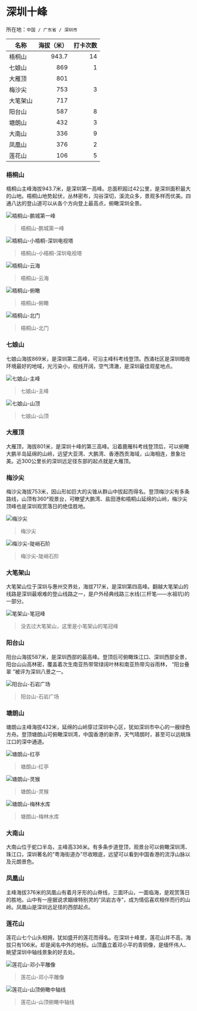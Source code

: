 # 深圳十峰

所在地：`中国 / 广东省 / 深圳市`

|名称|海拔（米）|打卡次数|
|---|---:|---:|
| 梧桐山 | 943.7 | 14 |
| 七娘山 | 869 | 1 |
| 大雁顶 | 801 |  |
| 梅沙尖 | 753 | 3 |
| 大笔架山 | 717 |  |
| 阳台山 | 587 | 8 |
| 塘朗山 | 432 | 3 |
| 大南山 | 336 | 9 |
| 凤凰山 | 376 | 2 |
| 莲花山 | 106 | 5 |

### 梧桐山

梧桐山主峰海拔943.7米，是深圳第一高峰。总面积超过42公里，是深圳面积最大的山地。梧桐山地势起伏，丛林密布，沟谷深切，溪流众多，景观多样而优美。四通八达的登山道可以从各个方向登上最高点，俯瞰深圳全景。

![梧桐山-鹏城第一峰](./深圳十峰/梧桐山-鹏城第一峰.webp)
> 梧桐山-鹏城第一峰

![梧桐山-小梧桐-深圳电视塔](./深圳十峰/梧桐山-小梧桐-深圳电视塔.webp)
> 梧桐山-小梧桐-深圳电视塔

![梧桐山-云海](./深圳十峰/梧桐山-云海.webp)
> 梧桐山-云海

![梧桐山-俯瞰](./深圳十峰/梧桐山-俯瞰.webp)
> 梧桐山-俯瞰

![梧桐山-北门](./深圳十峰/梧桐山-北门.webp)
> 梧桐山-北门

### 七娘山

七娘山海拔869米，是深圳第二高峰，可沿主峰科考线登顶。西涌社区是深圳暗夜环境最好的地域，光污染小，视线开阔，空气清澈，是深圳最佳观星地点。

![七娘山-主峰](./深圳十峰/七娘山-主峰.webp)
> 七娘山-主峰

![七娘山-山顶](./深圳十峰/七娘山-山顶.webp)
> 七娘山-山顶

### 大雁顶

大雁顶，海拔801米，是深圳十峰的第三高峰。沿着鹿雁科考线登顶后，可以俯瞰大鹏半岛延绵的山岭，远望大亚湾、大鹏湾、香港西贡海域，山海相连，景象壮美。近300公里长的深圳远足径东部的起点就是大雁顶。

### 梅沙尖

梅沙尖海拔753米，因山形如巨大的尖锥从群山中拔起而得名。登顶梅沙尖有多条路线，山顶有360°观景台，可瞭望大鹏湾、盐田港和梧桐山延绵的山岭，梅沙尖顶峰也是深圳观赏落日的绝佳胜地。

![梅沙尖](./深圳十峰/梅沙尖.webp)
> 梅沙尖

![梅沙尖-陡峭石阶](./深圳十峰/梅沙尖-陡峭石阶.webp)
> 梅沙尖-陡峭石阶

### 大笔架山

大笔架山位于深圳与惠州交界处，海拔717米，是深圳第四高峰。翻越大笔架山的线路是深圳最艰难的登山线路之一，是户外经典线路三水线(三杆笔——水祖坑)的一部分。

![笔架山-笔冠峰](./深圳十峰/笔架山-笔冠峰.webp)

> 没去过大笔架山，这里是小笔架山的笔冠峰

### 阳台山

阳台山海拔587米，是深圳西部的最高峰。登顶后可俯瞰珠江口、深圳西部全景，阳台山山高林密，覆盖着次生南亚热带常绿阔叶林和南亚热带沟谷雨林， “阳台叠翠 ”被评为深圳八景之一。

![阳台山-石岩广场](./深圳十峰/阳台山-石岩广场.webp)
> 阳台山-石岩广场

### 塘朗山

塘朗山主峰海拔432米，延绵的山岭穿过深圳中心区，犹如深圳市中心的一艘绿色方舟。登顶塘朗山可俯瞰深圳湾，中国香港的新界，天气晴朗时，甚至可以远眺珠江口的深中通道。

![塘朗山-红亭](./深圳十峰/塘朗山-红亭.webp)
> 塘朗山-红亭

![塘朗山-灵猴](./深圳十峰/塘朗山-灵猴.webp)
> 塘朗山-灵猴

![塘朗山-梅林水库](./深圳十峰/塘朗山-梅林水库.webp)
> 塘朗山-梅林水库

### 大南山

大南山位于蛇口半岛，主峰高336米。有多条步道登顶，观景台可以俯瞰深圳湾、珠江口，深圳著名的“粤海街道办”尽收眼底，远望可以看到中国香港的流浮山脉以及元朗景色。

### 凤凰山

主峰海拔376米的凤凰山有着月牙形的山脊线，三面环山，一面临海，是观赏落日的胜地。山中有一座据说求姻缘特别灵的“凤岩古寺”，成为情侣喜欢相伴而行的山岭。凤凰山是深圳远足径的西部起点。

### 莲花山

莲花山七个山头相拥，犹如盛开的莲花而得名。在深圳十峰里，莲花山并不高，海拔只有106米。却是闻名中外的地标。山顶矗立着邓小平的青铜像，是缅怀伟人、眺望深圳中轴线景象的好去处。

![莲花山-邓小平雕像](./深圳十峰/莲花山-邓小平雕像.webp)
> 莲花山-邓小平雕像

![莲花山-山顶俯瞰中轴线](./深圳十峰/莲花山-山顶俯瞰中轴线.webp)
> 莲花山-山顶俯瞰中轴线